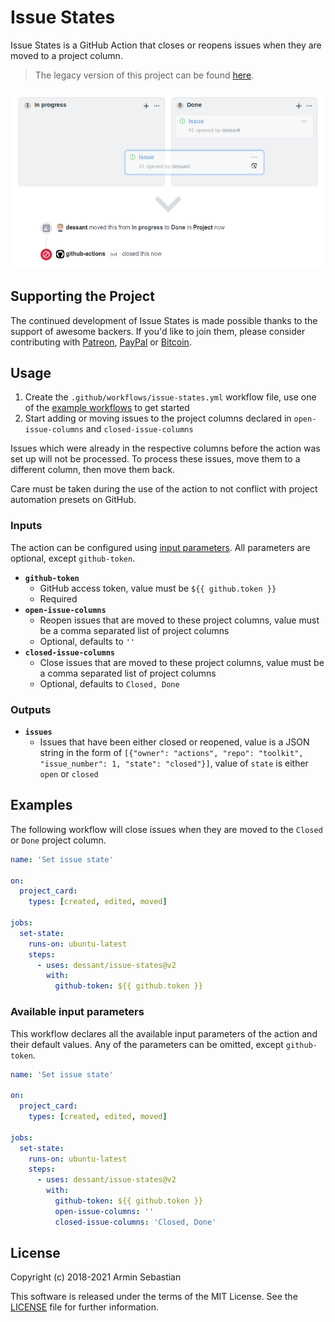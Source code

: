 # Issue States

Issue States is a GitHub Action that closes or reopens issues
when they are moved to a project column.

> The legacy version of this project can be found
[here](https://github.com/dessant/issue-states-app).

![](assets/screenshot.png)

## Supporting the Project

The continued development of Issue States is made possible
thanks to the support of awesome backers. If you'd like to join them,
please consider contributing with
[Patreon](https://armin.dev/go/patreon?pr=issue-states&src=repo),
[PayPal](https://armin.dev/go/paypal?pr=issue-states&src=repo) or
[Bitcoin](https://armin.dev/go/bitcoin?pr=issue-states&src=repo).

## Usage

1. Create the `.github/workflows/issue-states.yml` workflow file,
   use one of the [example workflows](#examples) to get started
2. Start adding or moving issues to the project columns declared
   in `open-issue-columns` and `closed-issue-columns`

Issues which were already in the respective columns before the action
was set up will not be processed. To process these issues,
move them to a different column, then move them back.

Care must be taken during the use of the action to not conflict
with project automation presets on GitHub.

### Inputs

The action can be configured using [input parameters](https://help.github.com/en/actions/reference/workflow-syntax-for-github-actions#jobsjob_idstepswith).
All parameters are optional, except `github-token`.

- **`github-token`**
  - GitHub access token, value must be `${{ github.token }}`
  - Required
- **`open-issue-columns`**
  - Reopen issues that are moved to these project columns, value must be
    a comma separated list of project columns
  - Optional, defaults to `''`
- **`closed-issue-columns`**
  - Close issues that are moved to these project columns, value must be
    a comma separated list of project columns
  - Optional, defaults to `Closed, Done`

### Outputs

- **`issues`**
  - Issues that have been either closed or reopened, value is a JSON string
    in the form of `[{"owner": "actions", "repo": "toolkit", "issue_number": 1,
    "state": "closed"}]`, value of `state` is either `open` or `closed`

## Examples

The following workflow will close issues when they are moved
to the `Closed` or `Done` project column.

```yaml
name: 'Set issue state'

on:
  project_card:
    types: [created, edited, moved]

jobs:
  set-state:
    runs-on: ubuntu-latest
    steps:
      - uses: dessant/issue-states@v2
        with:
          github-token: ${{ github.token }}
```

### Available input parameters

This workflow declares all the available input parameters of the action
and their default values. Any of the parameters can be omitted,
except `github-token`.

```yaml
name: 'Set issue state'

on:
  project_card:
    types: [created, edited, moved]

jobs:
  set-state:
    runs-on: ubuntu-latest
    steps:
      - uses: dessant/issue-states@v2
        with:
          github-token: ${{ github.token }}
          open-issue-columns: ''
          closed-issue-columns: 'Closed, Done'
```

## License

Copyright (c) 2018-2021 Armin Sebastian

This software is released under the terms of the MIT License.
See the [LICENSE](LICENSE) file for further information.
